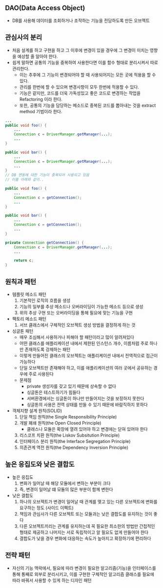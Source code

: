 ## DAO(Data Access Object)

* DB를 사용해 데이터를 조회하거나 조작하는 기능을 전담하도록 만든 오브젝트

## 관심사의 분리

* 처음 설계를 하고 구현을 하고 그 이후에 변경이 있을 경우에 그 변경이 미치는 영향을 예상할 줄 알아야 한다.
* 쉽게 말하면 공통의 기능을 중복하여 사용한다면 이를 함수 형태로 분리시켜서 따로 관리한다.
    * 이는 추후에 그 기능이 변경되어야 할 때 사용되어지는 모든 곳에 적용을 할 수있다.
    * 관리를 한번에 할 수 있으며 변경사항이 모두 한번에 적용할 수 있다.
    * 기능은 같지만, 코드를 더욱 가독성있고 좋은 코드로 변경하는 작업을 Refactoring 이라 한다.
    * 또한, 공통의 기능을 담당하는 메소드로 중복된 코드를 뽑아내는 것을 extract method 기법이라 한다.

```Java
...
public void foo() {
    ...
    Connection c = DriverManager.getManager(...);
    ...
}

public void bar() {
    ...
    Connection c = DriverManager.getManager(...);
    ...
}
// DB 연동에 대한 기능이 중복되어 사용되고 있음
// 이를 아래와 같이..

public void foo() {
    ...
    Connection c = getConnection();
    ...
}

public void bar() {
    ...
    Connection c = getConnection();
    ...
}

private Connection getConnection() {
    Connection c = DriverManager.getManager(...);
    ...

    return c;
}
```

## 원칙과 패턴

* 템플릿 메소드 패턴
    1. 기본적인 로직의 흐름을 생성
    2. 기능의 일부를 추상 메소드나 오버라이딩이 가능한 메소드 등으로 생성
    3. 위의 추상 구현 또는 오버라이딩을 통해 필요에 맞는 기능을 구현
* 팩토리 메소드 패턴
    1. 서브 클래스에서 구체적인 오브젝트 생성 방법을 결정하게 하는 것
* 싱글톤 패턴
    * 매우 조심해서 사용하거나 피해야 할 패턴이라고 많이 알려져있다
    * 어떤 클래스를 애플리케이션 내에서 제한된 인스턴스 개수, 이름처럼 주로 하나만 존재하도록 강제하는 패턴
    * 이렇게 만들어진 클래스의 오브젝트는 애플리케이션 내에서 전역적으로 접근이 가능하다
    * 단일 오브젝트만 존재해야 하고, 이를 애플리케이션의 여러 곳에서 공유하는 경우에 주로 사용된다
    * 문제점
        * private 생성자를 갖고 있기 때문에 상속할 수 없다
        * 싱글톤은 테스트하기가 힘들다
        * 서버환경에서는 싱글톤이 하나만 만들어지는 것을 보장하지 못한다
        * 싱글톤의 사용은 전역 상태를 만들 수 있기 때문에 바람직하지 못하다
* 객체지향 설계 원칙(SOLID)
    1. 단일 책임 원칙(the Single Responsibility Principle)
    2. 개발 폐쇄 원칙(the Open Closed Principle)
        * 클래스나 모듈은 확장에 열려 있어야 하고 변경에는 닫혀 있어야 한다
    3. 리스코프 치환 원칙(the Liskov Subsitution Principle)
    4. 인터페이스 분리 원칙(the Interface Segregation Principle)
    5. 의존관계 역전 원칙(the Dependency Inversion Principle)

## 높은 응집도와 낮은 결합도

* 높은 응집도
    1. 변화가 일어날 때 해당 모듈에서 변하는 부분이 크다
    2. 즉, 변경이 일어날 떄 모듈의 많은 부분이 함께 변한다
* 낮은 결합도
    1. 하나의 오브젝트가 변경이 일어날 때 관계를 맺고 있는 다른 오브젝트에 변화를 요구하는 정도 (사이드 이펙트)
    2. 책임과 관심사가 다른 오브젝트 또는 모듈과는 낮은 결합도를 유지하는 것이 좋다
    3. 다른 오브젝트끼리는 관계를 유지하는데 꼭 필요한 최소한의 방법만 간접적인 형태로 제공하고 나머지는 서로 독립적이고 알 필요도 없게 만들어야 한다
    4. 결합도가 낮을 경우 변화에 대응하는 속도가 높아지고 확장하기에 편리하다

## 전략 패턴

* 자신의 기능 맥락에서, 필요에 따라 변경이 필요한 알고리즘(기능)을 인터페이스를 통해 통째로 외부로 분리시키고, 이를 구현한 구체적인 알고리즘 클래스를 필요에 따라 바꿔서 사용할 수 있게 하는 디자인 패턴